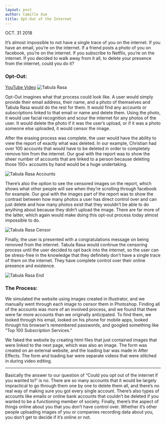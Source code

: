 ```yaml
---
layout: post
author: Camille Xue
title: Opt-Out of the Internet
---
```


OCT. 31 2018

It’s almost impossible to not have a single trace of you on the internet. If you have an email, you’re on the internet. If a friend posts a photo of you on facebook, you’re on the internet. If you subscribe to Netflix, you’re on the internet. If you decided to walk away from it all, to delete your presence from the internet, could you do it?

### Opt-Out:
[YouTube Video](https://youtu.be/XbiDN8-t_tI)
![Tabula Rasa](https://image.ibb.co/n0Zc8L/tabula-rasa.png)

Opt-Out imagines what that process could look like. A user would simply provide their email address, their name, and a photo of themselves and Tabula Rasa would do the rest for them. It would find any accounts or subscriptions linked to that email or name and delete them. Using the photo, it would use facial recognition and scour the internet for any photos of the user. It would delete the photo if it was the user’s upload, or if it was a photo someone else uploaded, it would censor the image. 

After the erasing process was complete, the user would have the ability to view the report of exactly what was deleted. In our example, Christian had over 100 accounts that would have to be deleted in order to completely remove him from the internet. Our goal with the report was to show the sheer number of accounts that are linked to a person because deleting those 100+ accounts by hand would be a huge undertaking.

![Tabula Rasa Accounts](https://image.ibb.co/cyNiF0/report-list.png)

There’s also the option to see the censored images on the report, which shows what other people will see when they’re scrolling through facebook for example. Our goal with the images part of the report was to show the contrast between how many photos a user has direct control over and can just delete and how many photos exist that they wouldn’t be able to do anything about because they didn’t upload the image. There are far more of the latter, which again would make doing this opt-out process today almost impossible to do. 


![Tabula Rasa Censor](https://image.ibb.co/i73UoL/14063964-10153774473017036-8840356797279187282-n.png)

Finally, the user is presented with a congratulations message on being removed from the internet. Tabula Rasa would continue the censoring process until the user decided to opt back into the internet, so the user can be stress-free in the knowledge that they definitely don’t have a single trace of them on the internet. They have complete control over their online presence and existence.

![Tabula Rasa End](https://image.ibb.co/goZDF0/congrats.png)


### The Process:

We simulated the website using images created in Illustrator, and we manually went through each image to censor them in Photoshop. Finding all of the accounts was more of an involved process, and we found that there were far more accounts than we originally anticipated. To find them, we looked through his email, looked on his phone for mobile apps, looked through his browser’s remembered passwords, and googled something like “Top 100 Subscription Services.”

We faked the website by creating html files that just contained images that were linked to the next page, which was also an image. The form was created on an external website, and the loading bar was made in After Effects. The form and loading bar were separate videos that were stitched in during video editing. 

---

Basically the answer to our question of “Could you opt out of the internet if you wanted to?’ is no. There are so many accounts that it would be largely impractical to go through them one by one to delete them all, and there’s no real way of making sure you got every single account. There’s also types of accounts like emails or online bank accounts that couldn’t be deleted if you wanted to be a functioning member of society. Finally, there’s the aspect of things online about you that you don’t have control over. Whether it’s other people uploading images of you or companies recording data about you, you don’t get to decide if it’s online or not. 


